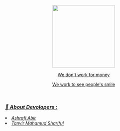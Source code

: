 <div align = "center">
  <center><a href="#">
    <img width="200" heigth="200" src="https://github.com/darkhunter141/Dark-Hunter-141/blob/main/FB_IMG_1617543943494.jpg?raw=true">
<p>We don't work for money </p>
<p>We work to see people's smile</p></center>
<br>
</div>
<h3><b><i>🤠 About Devolopers :</i></b></h3>
<li>  <i>Ashrafi Abir</i></li>
<li>  <i>Tanvir Mahamud Shariful</i></li>


